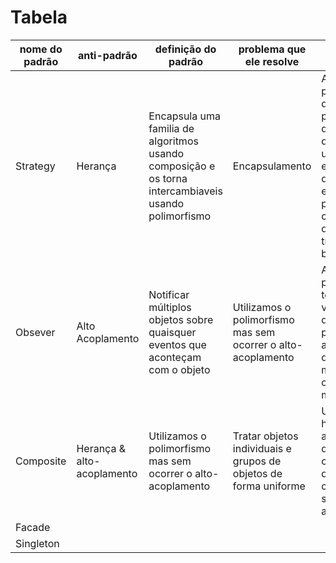 <h1>Tabela</h1>

| nome do padrão | anti-padrão | definição do padrão | problema que ele resolve | exemplo |
|----------------|-------------|---------------------|--------------------------|---------|
| Strategy | Herança | Encapsula uma familia de algoritmos usando composição e os torna intercambiaveis usando polimorfismo | Encapsulamento | Aplicativo de processamento de pagamentos que permite que os usuários escolham entre diferentes estratégias de pagamento, como cartão de crédito ou transferência bancária |
| Obsever | Alto Acoplamento | Notificar múltiplos objetos sobre quaisquer eventos que aconteçam com o objeto  | Utilizamos o polimorfismo mas sem ocorrer o alto-acoplamento | Aplicativo de previsão do tempo, onde várias partes do aplicativo precisam ser atualizadas quando há uma mudança nas condições meteorológicas |
| Composite | Herança & alto-acoplamento | Utilizamos o polimorfismo mas sem ocorrer o alto-acoplamento | Tratar objetos individuais e grupos de objetos de forma uniforme | Uma estrutura hierárquica de arquivos e diretórios, onde um diretório pode conter subdiretórios e arquivos |
| Facade |  |  |  |  |
| Singleton |  |  |  |  |
